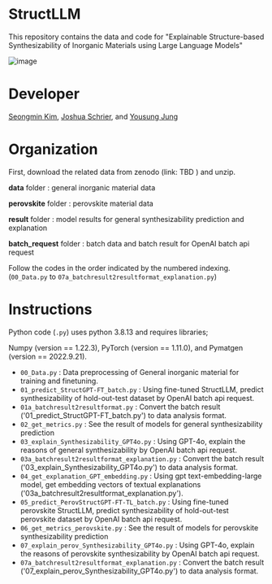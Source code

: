 # StructLLM

This repository contains the data and code for "Explainable Structure-based Synthesizability of Inorganic Materials using Large Language Models"

![image](https://github.com/user-attachments/assets/43ac3839-4e65-4f69-8ee6-6de0ecf23287)

# Developer
[Seongmin Kim](https://scholar.google.com/citations?user=HXcbuWQAAAAJ&hl=en&oi=ao),  [Joshua Schrier](https://scholar.google.com/citations?user=zJC_7roAAAAJ&hl=en),  and  [Yousung Jung](https://scholar.google.com/citations?user=y8D-JCAAAAAJ&hl=en&oi=ao)

# Organization
First, download the related data from zenodo (link:   TBD   ) and unzip.

**data** folder : general inorganic material data

**perovskite** folder : perovskite material data

**result** folder : model results for general synthesizability prediction and explanation

**batch_request** folder : batch data and batch result for OpenAI batch api request

Follow the codes in the order indicated by the numbered indexing. (`00_Data.py` to `07a_batchresult2resultformat_explanation.py`)


# Instructions

Python code (`.py`) uses python 3.8.13 and requires libraries;

Numpy (version == 1.22.3), PyTorch (version == 1.11.0), and Pymatgen (version == 2022.9.21).

- `00_Data.py` : Data preprocessing of General inorganic material for training and finetuning.
- `01_predict_StructGPT-FT_batch.py` : Using fine-tuned StructLLM, predict synthesizability of hold-out-test dataset by OpenAI batch api request.
- `01a_batchresult2resultformat.py` : Convert the batch result ('01_predict_StructGPT-FT_batch.py') to data analysis format.
- `02_get_metrics.py` : See the result of models for general synthesizability prediction
- `03_explain_Synthesizability_GPT4o.py` : Using GPT-4o, explain the reasons of general synthesizability by OpenAI batch api request.
- `03a_batchresult2resultformat_explanation.py` : Convert the batch result ('03_explain_Synthesizability_GPT4o.py') to data analysis format.
- `04_get_explanation_GPT_embedding.py` : Using gpt text-embedding-large model, get embedding vectors of textual explanations ('03a_batchresult2resultformat_explanation.py').
- `05_predict_PerovStructGPT-FT-TL_batch.py` : Using fine-tuned perovskite StructLLM, predict synthesizability of hold-out-test perovskite dataset by OpenAI batch api request.
- `06_get_metrics_perovskite.py` : See the result of models for perovskite synthesizability prediction
- `07_explain_perov_Synthesizability_GPT4o.py` : Using GPT-4o, explain the reasons of perovskite synthesizability by OpenAI batch api request.
- `07a_batchresult2resultformat_explanation.py` : Convert the batch result ('07_explain_perov_Synthesizability_GPT4o.py') to data analysis format.


